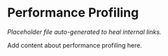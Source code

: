 # Performance Profiling

*Placeholder file auto-generated to heal internal links.*

Add content about performance profiling here.